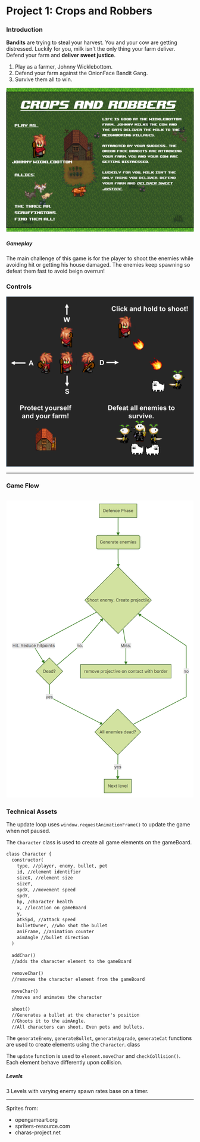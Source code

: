 # Project 1: Crops and Robbers

### Introduction

**Bandits** are trying to steal your harvest. You and your cow are getting distressed. Luckily for you, milk isn't the only thing your farm deliver. Defend your farm and **deliver sweet justice**.

1. Play as a farmer, Johnny Wicklebottom.
2. Defend your farm against the OnionFace Bandit Gang.
3. Survive them all to win.

![Introduction](/assets/images/introScreen2.png)




##### Gameplay
The main challenge of this game is for the player to shoot the enemies while avoiding hit or getting his house damaged. The enemies keep spawning so defeat them fast to avoid beign overrun!


### Controls

![Instructions](/assets/images/controls.png)

---
### Game Flow

![Gameflow](/assets/images/fightPhase.png)
---

### Technical Assets

The update loop uses ```window.requestAnimationFrame()``` to update the game when not paused.

The ```Character``` class is used to create all game elements on the gameBoard.
```
class Character {
  constructor(
    type, //player, enemy, bullet, pet
    id, //element identifier
    sizeX, //element size
    sizeY,
    spdX, //movement speed
    spdY,
    hp, /character health
    x, //location on gameBoard
    y,
    atkSpd, //attack speed
    bulletOwner, //who shot the bullet
    aniFrame, //animation counter
    aimAngle //bullet direction
  )

  addChar()
  //adds the character element to the gameBoard

  removeChar()
  //removes the character element from the gameBoard

  moveChar()
  //moves and animates the character

  shoot()
  //Generates a bullet at the character's position
  //Ghoots it to the aimAngle.
  //All characters can shoot. Even pets and bullets.
```

The ```generateEnemy```, ```generateBullet```, ```generateUpgrade```, ```generateCat``` functions are used to create elements using the ```Character```. class

The ```update``` function is used to ```element.moveChar``` and ```checkCollision()```. Each element behave differently upon collision.

##### Levels

3 Levels with varying enemy spawn rates base on a timer.

---

Sprites from:
- opengameart.org
- spriters-resource.com
- charas-project.net

